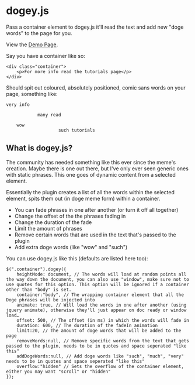 # dogey.js

Pass a container element to dogey.js it'll read the text and add new "doge words" to the page for you.

View the [Demo Page](https://joepagan.github.io/dogey.js/).

Say you have a container like so:

	<div class="container">
		<p>For more info read the tutorials page</p>
	</div>

Should spit out coloured, absolutely positioned, comic sans words on your page, something like:


	very info

				many read

		wow
						such tutorials


## What is dogey.js?

The community has needed something like this ever since the meme's creation. Maybe there is one out there, but I've only ever seen generic ones with static phrases. This one goes of dynamic content from a selected element.

Essentially the plugin creates a list of all the words within the selected element, spits them out (in doge meme form) within a container.

- You can fade phrases in one after another (or turn it off all together)
- Change the offset of the the phrases fading in
- Change the duration of the fade
- Limit the amount of phrases
- Remove certain words that are used in the text that's passed to the plugin
- Add extra doge words (like "wow" and "such")

You can use dogey.js like this (defaults are listed here too):

	$(".container").dogey({
		heightMode: document, // The words will load at random points all the way down the document, you can also use "window", make sure not to use quotes for this option. This option will be ignored if a container other than "body" is set.
		container:"body", // The wrapping container element that all the Doge phrases will be injected into
		animate: true, // Will load the words in one after another (using jquery animate), otherwise they'll just appear on doc ready or window load…
		offset: 500, // The offset (in ms) in which the words will fade in
		duration: 600, // The duration of the fadeIn animation
		limit:20, // The amount of doge words that will be added to the page
		removeWords:null, // Remove specific words from the text that gets passed to the plugin, needs to be in quotes and space seperated "like this"
		addDogeWords:null, // Add doge words like "such", "much", "very" needs to be in quotes and space seperated "like this"
		overflow:"hidden" // Sets the overflow of the container element, either you may want "scroll" or "hidden"
	});
